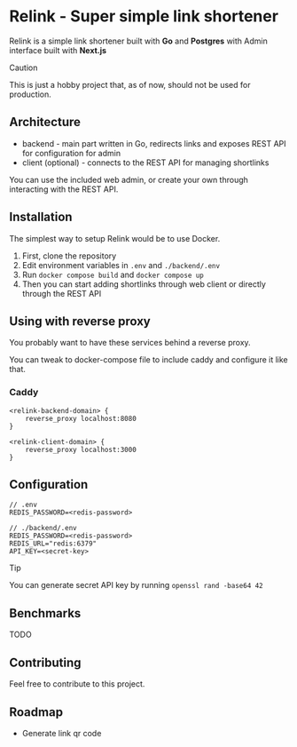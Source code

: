 # Relink - Super simple link shortener

Relink is a simple link shortener built with **Go** and **Postgres**
with Admin interface built with **Next.js**

> [!CAUTION]  
> This is just a hobby project that, as of now, should not be used for production.

## Architecture

- backend - main part written in Go, redirects links and exposes REST API for configuration for admin
- client (optional) - connects to the REST API for managing shortlinks

You can use the included web admin, or create your own through interacting with the REST API.

## Installation

The simplest way to setup Relink would be to use Docker.

1. First, clone the repository
2. Edit environment variables in `.env` and `./backend/.env`
3. Run `docker compose build` and `docker compose up`
4. Then you can start adding shortlinks through web client or directly through the REST API

## Using with reverse proxy

You probably want to have these services behind a reverse proxy.

You can tweak to docker-compose file to include caddy and configure it like that.

### Caddy

```
<relink-backend-domain> {
	reverse_proxy localhost:8080
}

<relink-client-domain> {
	reverse_proxy localhost:3000
}
```

## Configuration

```
// .env
REDIS_PASSWORD=<redis-password>
```

```
// ./backend/.env
REDIS_PASSWORD=<redis-password>
REDIS_URL="redis:6379"
API_KEY=<secret-key>
```

> [!TIP]  
> You can generate secret API key by running `openssl rand -base64 42`

## Benchmarks

TODO

## Contributing

Feel free to contribute to this project.

## Roadmap

- Generate link qr code
